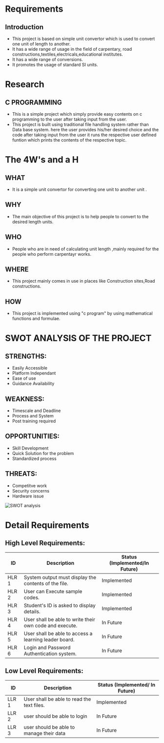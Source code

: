# Requirements
## Introduction
 * This project is based on simple unit convertor which is used to convert one unit of length to another.
 * It has a wide range of usage in the field of carpentary, road constructions,textiles,electricals,educational institutes.
 * It has a wide range of conversions.
 * It promotes the usage of standard SI units.


# Research
## C PROGRAMMING
* This is a simple project which simply provide easy contents on c programming to the user after taking input from the user.
* This project is built using traditional file handling system rather than Data base system. here the user provides his/her desired choice and the code after taking input from the user it runs the respective user defined funtion which prints the contents of the respective topic.
 
 
 
 
 





# The 4W's and a H 
## WHAT
  * It is a simple unit convertor for converting one unit to another unit .
## WHY
  * The main objective of this project is to help people to convert to the desired length units.
## WHO
  * People who are in need of calculating  unit length ,mainly required for the people who perform carpentayr works.
## WHERE
  * This project mainly comes in use in places like Construction sites,Road constructions.
## HOW
  * This project is implemented using "c program" by using mathematical functions and formulae.
 
 

# SWOT ANALYSIS OF THE PROJECT
 ## STRENGTHS:
   * Easily Accessible
   * Platform Independant
   * Ease of use
   * Guidance Availability
## WEAKNESS:
   * Timescale and Deadline
   * Process and System
   * Post training required
## OPPORTUNITIES:
   * Skill Development
   * Quick Solution for the problem
   * Standardized process
## THREATS:
   * Competitve work
   * Security concerns
   * Hardware issue



![SWOT analysis ]()


# Detail Requirements

## High Level Requirements:

|  ID   | Description | Status (Implemented/In Future) |
| ----- | ----------- | ------------------------------ |
| HLR 1 |    System output must display the contents of the file.   |  Implemented  |
| HLR 2 |    User can Execute sample codes.   | Implemented |
| HLR 3 |    Student's ID is asked to display details.   | Implemented |
| HLR 4 |    User shall be able to write their own code and execute.  | In Future |
| HLR 5 |    User shall be able to access a learning leader board.   | In Future |
| HLR 6 |    Login and Password Authentication system.    |  In Future |

## Low Level Requirements:

|  ID   | Description | Status (Implemented/ In Future) |
| ----- | ----------- | ------------------------------- |
| LLR 1 |    User shall be able to read the text files.  |  Implemented  |
| LLR 2 |    user should be able to login | In Future |
| LLR 3 |    user should be able to manage their data | In Future |
